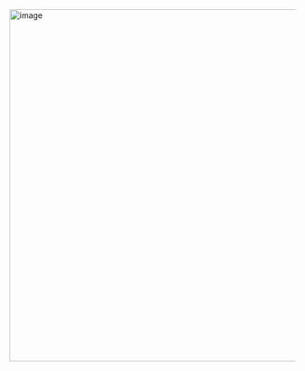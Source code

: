 <img width="621" alt="image" src="https://github.com/user-attachments/assets/a030f20b-1616-4f23-8310-2a5beee5b06d" />


